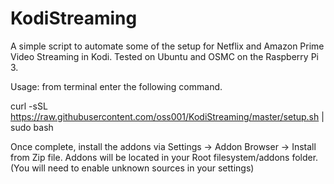 # KodiStreaming
A simple script to automate some of the setup for Netflix and Amazon Prime Video Streaming in Kodi. Tested on Ubuntu and OSMC on the Raspberry Pi 3.

Usage: from terminal enter the following command.

curl -sSL https://raw.githubusercontent.com/oss001/KodiStreaming/master/setup.sh | sudo bash

Once complete, install the addons via Settings -> Addon Browser -> Install from Zip file.
Addons will be located in your Root filesystem/addons folder.
(You will need to enable unknown sources in your settings)

